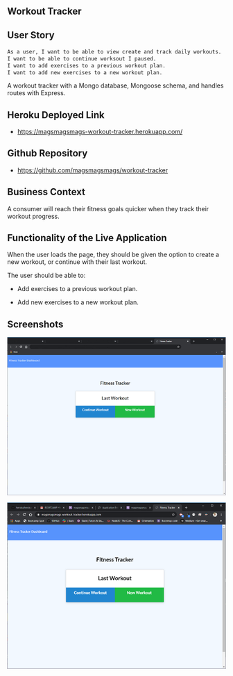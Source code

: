 ## Workout Tracker

## User Story

```
As a user, I want to be able to view create and track daily workouts.
I want to be able to continue worksout I paused.
I want to add exercises to a previous workout plan.
I want to add new exercises to a new workout plan.
```

A workout tracker with a Mongo database, Mongoose schema, and handles routes with Express.

## Heroku Deployed Link
* https://magsmagsmags-workout-tracker.herokuapp.com/

## Github Repository
* https://github.com/magsmagsmags/workout-tracker

## Business Context

A consumer will reach their fitness goals quicker when they track their workout progress.


## Functionality of the Live Application

When the user loads the page, they should be given the option to create a new workout, or continue with their last workout.

The user should be able to:

  * Add exercises to a previous workout plan.

  * Add new exercises to a new workout plan.


## Screenshots

![Screenshot](./screenshot.png)

![Screenshot](./screenshot2.png)